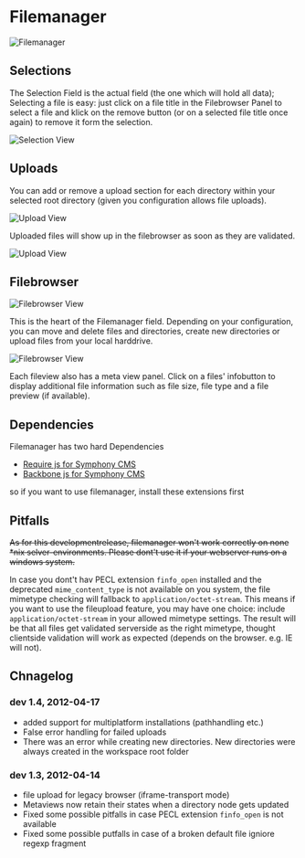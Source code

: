 # Filemanager

![Filemanager](http://dev.thomas-appel.com/symphony/assets/sym_fm_filemanager.png)

## Selections

The Selection Field is the actual field (the one which will hold all data);
Selecting a file is easy: just click on a file title in the Filebrowser Panel
to select a file and klick on the remove button (or on a selected file title
once again) to remove it form the selection.

![Selection View](http://dev.thomas-appel.com/symphony/assets/sym_fm_selection.png)

## Uploads

You can add or remove a upload section for each directory within your selected
root directory (given you configuration allows file uploads).

![Upload View](http://dev.thomas-appel.com/symphony/assets/sym_fm_upload_b.png)

Uploaded files will show up in the filebrowser as soon as they are validated.

![Upload View](http://dev.thomas-appel.com/symphony/assets/sym_fm_upload_c.png)

## Filebrowser

![Filebrowser View](http://dev.thomas-appel.com/symphony/assets/sym_fm_filebrowser.png)

This is the heart of the Filemanager field. Depending on your configuration, you
can move and delete files and directories, create new directories or upload
files from your local harddrive. 

![Filebrowser View](http://dev.thomas-appel.com/symphony/assets/sym_fm_filebrowser_meta.png)

Each fileview also has a meta view panel. Click on a files' infobutton to
display additional file information such as file size, file type and a file
preview (if available).

## Dependencies

Filemanager has two hard Dependencies
- [Require js for Symphony CMS][1]
- [Backbone js for Symphony CMS][2]

so if you want to use filemanager, install these extensions first

## Pitfalls 

<del>As for this developmentrelease, filemanager won't work correctly on none \*nix
selver-environments. Please dont't use it if your webserver runs on a windows
system.</del>

In case you dont't hav PECL extension `finfo_open` installed and the
deprecated `mime_content_type` is not available on you system, the file
mimetype checking will fallback to `application/octet-stream`. This means if you want to use the fileupload feature, you may have one choice: 
include `application/octet-stream` in your allowed mimetype settings. The
result will be that all files get validated serverside as the right mimetype, thought clientside validation will work as expected (depends on the browser. e.g. IE will not).

## Chnagelog

### dev 1.4, 2012-04-17

- added support for multiplatform installations (pathhandling etc.)
- False error handling for failed uploads
- There was an error while creating new directories. New directories were always created in the workspace root folder

### dev 1.3, 2012-04-14

- file upload for legacy browser (iframe-transport mode)
- Metaviews now retain their states when a directory node gets updated
- Fixed some possible pitfalls in case PECL extension `finfo_open` is not available
- Fixed some possible putfalls in case of a broken default file igniore regexp fragment			
   

[1]: https://github.com/iwyg/sym_requirejs
[2]: https://github.com/iwyg/sym_backbonejs
